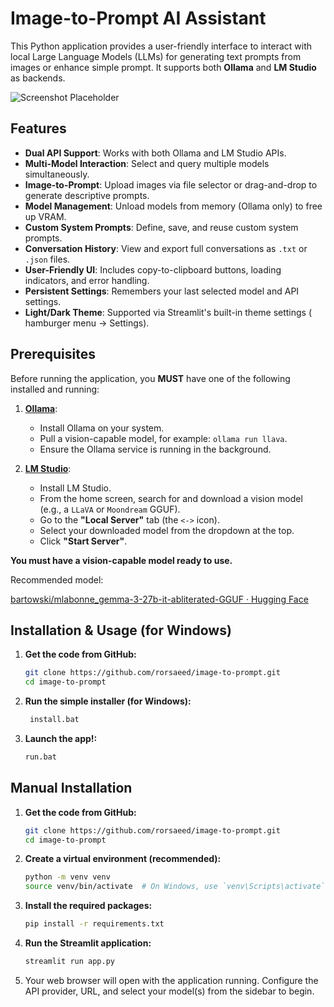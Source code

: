 # Image-to-Prompt AI Assistant

This Python application provides a user-friendly interface to interact with local Large Language Models (LLMs) for generating text prompts from images or enhance simple prompt. It supports both **Ollama** and **LM Studio** as backends.

![Screenshot Placeholder](https://github.com/rorsaeed/image-to-prompt/blob/main/Screenshot.png)

## Features

- **Dual API Support**: Works with both Ollama and LM Studio APIs.
- **Multi-Model Interaction**: Select and query multiple models simultaneously.
- **Image-to-Prompt**: Upload images via file selector or drag-and-drop to generate descriptive prompts.
- **Model Management**: Unload models from memory (Ollama only) to free up VRAM.
- **Custom System Prompts**: Define, save, and reuse custom system prompts.
- **Conversation History**: View and export full conversations as `.txt` or `.json` files.
- **User-Friendly UI**: Includes copy-to-clipboard buttons, loading indicators, and error handling.
- **Persistent Settings**: Remembers your last selected model and API settings.
- **Light/Dark Theme**: Supported via Streamlit's built-in theme settings ( hamburger menu -> Settings).

## Prerequisites

Before running the application, you **MUST** have one of the following installed and running:

1.  **[Ollama](https://ollama.com/)**:
    -   Install Ollama on your system.
    -   Pull a vision-capable model, for example: `ollama run llava`.
    -   Ensure the Ollama service is running in the background.

2.  **[LM Studio](https://lmstudio.ai/)**:
    -   Install LM Studio.
    -   From the home screen, search for and download a vision model (e.g., a `LLaVA` or `Moondream` GGUF).
    -   Go to the **"Local Server"** tab (the `<->` icon).
    -   Select your downloaded model from the dropdown at the top.
    -   Click **"Start Server"**.

**You must have a vision-capable model ready to use.**

Recommended model:

[bartowski/mlabonne_gemma-3-27b-it-abliterated-GGUF · Hugging Face](https://huggingface.co/bartowski/mlabonne_gemma-3-27b-it-abliterated-GGUF)


## Installation & Usage (for Windows)

1.  **Get the code from GitHub:**
    ```bash
    git clone https://github.com/rorsaeed/image-to-prompt.git
    cd image-to-prompt
    ```

2.  **Run the simple installer (for Windows):**
    ```bash
     install.bat
    ```

3.  **Launch the app!:**
    ```bash
    run.bat
    ```

## Manual Installation

1.  **Get the code from GitHub:**
    ```bash
    git clone https://github.com/rorsaeed/image-to-prompt.git
    cd image-to-prompt
    ```

3.  **Create a virtual environment (recommended):**
    ```bash
    python -m venv venv
    source venv/bin/activate  # On Windows, use `venv\Scripts\activate`
    ```

4.  **Install the required packages:**
    ```bash
    pip install -r requirements.txt
    ```

5.  **Run the Streamlit application:**
    ```bash
    streamlit run app.py
    ```

5.  Your web browser will open with the application running. Configure the API provider, URL, and select your model(s) from the sidebar to begin.
